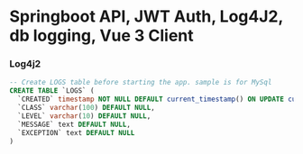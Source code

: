# Springboot API, JWT Auth, Log4J2, db logging, Vue 3 Client



### Log4j2
```sql
-- Create LOGS table before starting the app. sample is for MySql
CREATE TABLE `LOGS` (
  `CREATED` timestamp NOT NULL DEFAULT current_timestamp() ON UPDATE current_timestamp(),
  `CLASS` varchar(100) DEFAULT NULL,
  `LEVEL` varchar(10) DEFAULT NULL,
  `MESSAGE` text DEFAULT NULL,
  `EXCEPTION` text DEFAULT NULL
)
```